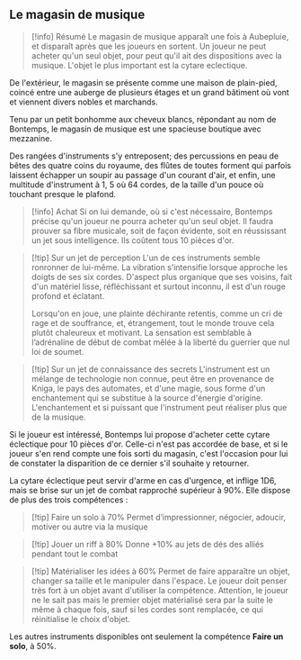 ## Le magasin de musique

> [!info] Résumé
> Le magasin de musique apparaît une fois à Aubepluie, et disparaît après que les joueurs en sortent.
> Un joueur ne peut acheter qu'un seul objet, pour peut qu'il ait des dispositions avec la musique.
> L'objet le plus important est la cytare eclectique.


De l'extérieur, le magasin se présente comme une maison de plain-pied, coincé entre une auberge de plusieurs étages et un grand bâtiment où vont et viennent divers nobles et marchands.

Tenu par un petit bonhomme aux cheveux blancs, répondant au nom de Bontemps, le magasin de musique est une spacieuse boutique avec mezzanine.

Des rangées d'instruments s'y entreposent; des percussions en peau de bêtes des quatre coins du royaume, des flûtes de toutes forment qui parfois laissent échapper un soupir au passage d'un courant d'air, et enfin, une multitude d'instrument à 1, 5 où 64 cordes, de la taille d'un pouce où touchant presque le plafond.

> [!info] Achat
> Si on lui demande, où si c'est nécessaire, Bontemps précise qu'un joueur ne pourra acheter qu'un seul objet.
> Il faudra prouver sa fibre musicale, soit de façon évidente, soit en réussissant un jet sous intelligence.
>  Ils coûtent tous 10 pièces d'or.

> [!tip] Sur un jet de perception
> L'un de ces instruments semble ronronner de lui-même. La vibration s’intensifie lorsque approche les doigts de ses six cordes.
> D'aspect plus organique que ses voisins, fait d'un matériel lisse, réfléchissant et surtout inconnu, 
> il est d'un rouge profond et éclatant.
> 
> Lorsqu'on en joue, une plainte déchirante retentis, comme un cri de rage et de souffrance, et, étrangement, tout le monde trouve cela plutôt chaleureux et motivant. La sensation est semblable à l’adrénaline de début de combat mêlée à la liberté du guerrier que nul loi de soumet.

> [!tip] Sur un jet de connaissance des secrets
> L'instrument est un mélange de technologie non connue, peut être en provenance de Kniga, le pays des automates, et d'une magie, sous forme d'un enchantement qui se substitue à la source d'énergie d'origine.
> L'enchantement et si puissant que l'instrument peut réaliser plus que de la musique.

Si le joueur est intéressé, Bontemps lui propose d'acheter cette cytare éclectique pour 10 pièces d'or.
Celle-ci n'est pas accordée de base, et si le joueur s'en rend compte une fois sorti du magasin, c'est l'occasion pour lui de constater la disparition de ce dernier s'il souhaite y retourner.

La cytare éclectique peut servir d'arme en cas d'urgence, et inflige 1D6, mais se brise sur un jet de combat rapproché supérieur à 90%.
Elle dispose de plus des trois compétences :

> [!tip] Faire un solo à 70%
> Permet d’impressionner, négocier, adoucir, motiver ou autre via la musique

> [!tip] Jouer un riff à 80%
> Donne +10% au jets de dés des alliés pendant tout le combat

> [!tip] Matérialiser les idées à 60%
> Permet de faire apparaître un objet, changer sa taille et le manipuler dans l'espace.
> Le joueur doit penser très fort à un objet avant d'utiliser la compétence.
> Attention, le joueur ne le sait pas mais le premier objet matérialisé sera par la suite le même à chaque fois, sauf si les cordes sont remplacée, ce qui réinitialise le choix d'objet.

Les autres instruments disponibles ont seulement la compétence **Faire un solo**, à 50%.
